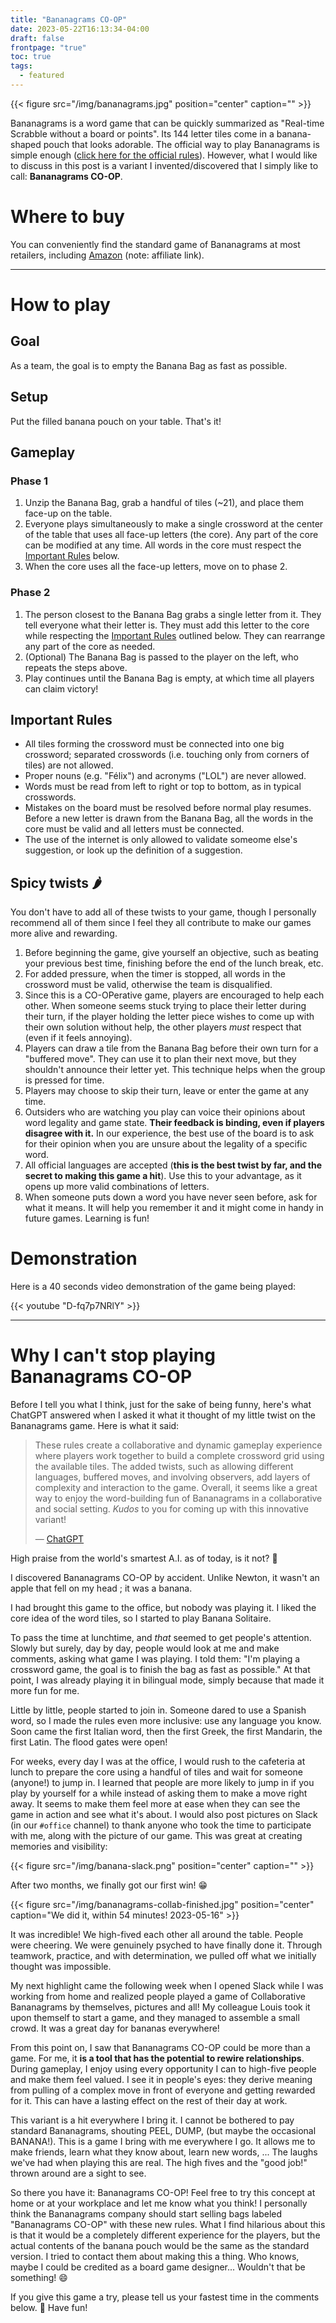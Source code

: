 ```yaml
---
title: "Bananagrams CO-OP"
date: 2023-05-22T16:13:34-04:00
draft: false
frontpage: "true"
toc: true
tags:
  - featured
---
```


{{< figure src="/img/bananagrams.jpg" position="center" caption="" >}}



Bananagrams is a word game that can be quickly summarized as "Real-time
Scrabble without a board or points". Its 144 letter tiles come in a
banana-shaped pouch that looks adorable. The official way to play
Bananagrams is simple enough ([click here for the official
rules](/img/bananagrams-how-to-play.jpg)). However, what I would like to
discuss in this post is a variant I invented/discovered that I simply
like to call: **Bananagrams CO-OP**.

# Where to buy

You can conveniently find the standard game of Bananagrams at most retailers, including
[Amazon](https://amzn.to/3RRW58j) (note: affiliate link).


-----
# How to play

## Goal

As a team, the goal is to empty the Banana Bag as fast as possible.

## Setup

Put the filled banana pouch on your table. That's it!


## Gameplay

### Phase 1
1. Unzip the Banana Bag, grab a handful of tiles (~21), and place them face-up on the table.
1. Everyone plays simultaneously to make a single crossword at the center of the table that uses all face-up letters (the core). Any part of the core can be modified at any time. All words in the core must respect the [Important Rules](#important-rules) below.
1. When the core uses all the face-up letters, move on to phase 2.

### Phase 2
1. The person closest to the Banana Bag grabs a single letter from it.
   They tell everyone what their letter is. They must add this letter to
   the core while respecting the [Important Rules](#important-rules) outlined below. They can rearrange any part of the core as needed.
1. (Optional) The Banana Bag is passed to the player on the left, who repeats the
   steps above.
1. Play continues until the Banana Bag is empty, at which time
   all players can claim victory!

## Important Rules

- All tiles forming the crossword must be connected into one big crossword; separated crosswords (i.e. touching only from corners of tiles) are not allowed.
- Proper nouns (e.g. "Félix") and acronyms ("LOL") are never allowed.
- Words must be read from left to right or top to bottom, as in
  typical crosswords.
- Mistakes on the board must be resolved before normal play resumes.
  Before a new letter is drawn from the Banana Bag, all the
  words in the core must be valid and all letters must be connected.
- The use of the internet is only allowed to validate someome else's suggestion, or look up the definition of a suggestion.

## Spicy twists 🌶️

You don't have to add all of these twists to your game, though I
personally recommend all of them since I feel they all contribute to
make our games more
alive and rewarding.

1. Before beginning the game, give yourself an objective, such as beating your previous best time, finishing before the end of the lunch break, etc.
1. For added pressure, when the timer is stopped, all words in the
   crossword must be valid, otherwise the team is disqualified.
1. Since this is a CO-OPerative game, players are encouraged to help
   each other. When someone seems stuck trying to place their
   letter during their turn, if the player holding the letter piece wishes to come up with their own
   solution without help, the other players *must* respect that (even if it feels annoying).
1. Players can draw a tile from the Banana Bag before their own turn for a "buffered move". They can use it to plan their next move, but they shouldn't announce their letter yet. This technique helps when the group is pressed for time.
1. Players may choose to skip their turn, leave or enter the game at any time.
1. Outsiders who are watching you play can voice their opinions about word legality and game state. **Their feedback is binding, even if players disagree with it.** In our experience, the best use of the board is to ask for their opinion when you are unsure about the legality of a specific word.
1. All official languages are accepted (**this is the best twist by far, and the secret to making this game a hit**). Use this to your advantage, as it opens
   up more valid combinations of letters.
1. When someone puts down a word you have never seen before, ask for what it means. It will help you remember it and it might come in handy in future games. Learning is fun!

# Demonstration

Here is a 40 seconds video
demonstration of the game being played:

{{< youtube "D-fq7p7NRlY" >}}

-----

# Why I can't stop playing Bananagrams CO-OP

Before I tell you what I think, just for the sake of being funny, here's what ChatGPT answered when I asked it what it thought of my little twist on the Bananagrams game. Here is what it said:

> These rules create a collaborative and dynamic gameplay experience where players work together to build a complete crossword grid using the available tiles. The added twists, such as allowing different languages, buffered moves, and involving observers, add layers of complexity and interaction to the game. Overall, it seems like a great way to enjoy the word-building fun of Bananagrams in a collaborative and social setting. *Kudos* to you for coming up with this innovative variant!
>
> — [ChatGPT](https://chat.openai.com/share/da84e5e8-d6aa-4c6b-b058-1dd43467560c)

High praise from the world's smartest A.I. as of today, is it not? 🙂

I discovered
Bananagrams CO-OP by accident. Unlike Newton, it wasn't an apple that fell on my head ; it was a banana.

I had brought this game to the office, but nobody was playing it. I liked the core idea of the word tiles, so I started to play Banana Solitaire.

To pass the time at lunchtime, and *that* seemed
to get people's attention. Slowly but surely, day by day, people would
look at me and make comments, asking what game I was playing. I told
them: "I'm playing a crossword game, the goal is to finish the
bag as fast as possible." At that point, I was already playing it in
bilingual mode, simply because that made it more fun for me.

Little by little, people started to join in. Someone dared to use a
Spanish word, so I made the rules even more inclusive: use any language
you know. Soon came the first Italian word, then the first Greek, the first Mandarin, the
first Latin. The flood gates were open!

For weeks, every day I was at the office, I would rush to the cafeteria
at lunch to prepare the core using a handful of tiles and wait for someone
(anyone!) to jump in. I learned that people are more likely to jump in
if you play by yourself for a while instead of asking them to make a
move right away. It seems to make them feel more at ease when they can
see the game in action and see what it's about. I would also post
pictures on Slack (in our `#office` channel) to thank anyone who took
the time to participate with me, along with the picture of our game. This was
great at creating memories and visibility:

{{< figure src="/img/banana-slack.png" position="center" caption="" >}}


After two months, we finally got our first win! :grin:

{{< figure src="/img/bananagrams-collab-finished.jpg" position="center" caption="We did it, within 54 minutes! 2023-05-16" >}}

It was incredible! We high-fived each other all around the table. People
were cheering. We were genuinely psyched to have finally done it.
Through teamwork, practice, and with determination, we pulled off what we
initially thought was impossible.

My next highlight came the following week when I opened Slack while I
was working from home and realized people played a game of Collaborative
Bananagrams by themselves, pictures and all! My colleague Louis took it upon
themself to start a game, and they managed to assemble a small crowd. It was a great day
for bananas everywhere!

From this point on, I saw that Bananagrams CO-OP could be more
than a game. For me, it **is a tool that has the potential to rewire
relationships**. During gameplay, I enjoy using every opportunity I can to high-five
people and make them feel valued. I see it in people's eyes: they
derive meaning from pulling of a complex move in front of everyone and
getting rewarded for it. This can have a lasting effect on the rest of their day at work.

This variant is a hit everywhere I bring it. I cannot be bothered to pay standard Bananagrams, shouting PEEL, DUMP, (but maybe the occasional BANANA!). This is a game I bring with me everywhere I go. It allows me to make friends, learn what they know about, learn new words, ... The laughs we've had when playing this are real. The high fives and the "good job!" thrown around are a sight to see.

So there you have it: Bananagrams CO-OP! Feel free to try this
concept at home or at your workplace and let me know what you think! I personally think the Bananagrams company should start selling bags labeled "Bananagrams CO-OP" with these new rules. What I find hilarious about this is that it would be a completely different experience for the players, but the actual contents of the banana pouch would be the same as the standard version. I tried to contact them about making this a thing. Who knows, maybe I could be credited as a board game designer... Wouldn't that be something! 😄

If you give this game a try, please tell us your fastest time in the
comments below. :banana: Have fun!
